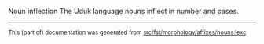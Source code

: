 Noun inflection
The Uduk language nouns inflect in number and cases.

* * *

<small>This (part of) documentation was generated from [src/fst/morphology/affixes/nouns.lexc](https://github.com/giellalt/lang-udu/blob/main/src/fst/morphology/affixes/nouns.lexc)</small>
